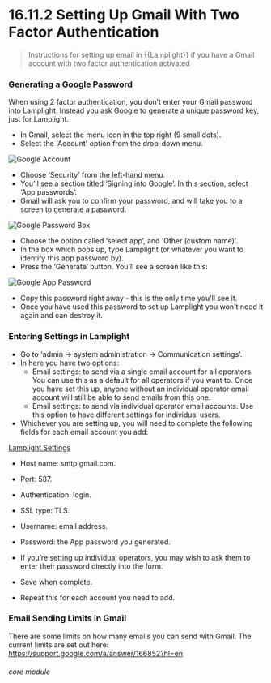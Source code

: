 # 16.11.2 Setting Up Gmail With Two Factor Authentication

> Instructions for setting up email in {{Lamplight}} if you have a Gmail account with two factor authentication activated

### Generating a Google Password

When using 2 factor authentication, you don’t enter your Gmail password into Lamplight.  Instead you ask Google to generate a unique password key, just for Lamplight.

- In Gmail, select the menu icon in the top right  (9 small dots). 
- Select the 'Account' option from the drop-down menu.

![Google Account](16.11.2a.png)

- Choose ‘Security’ from the left-hand menu.  
- You’ll see a section titled ‘Signing into Google’. In this section, select ‘App passwords’.  
- Gmail will ask you to confirm your password, and will take you to a screen to generate a password.

![Google Password Box](16.11.2b.png)

- Choose the option called ‘select app’, and ‘Other (custom name)'.  
- In the box which pops up, type Lamplight (or whatever you want to identify this app password by).  
- Press the ‘Generate’ button. You’ll see a screen like this:

![Google App Password](16.11.2c.png)

- Copy this password right away - this is the only time you'll see it. 
- Once you have used this password to set up Lamplight you won't need it again and can destroy it.

### Entering Settings in Lamplight

- Go to 'admin -> system administration -> Communication settings'.
- In here you have two options:
   - Email settings: to send via a single email account for all operators. You can use this as a default for all operators if you want to. Once you have set this up, anyone without an individual operator email account will still be able to send emails from this one.
   - Email settings: to send via individual operator email accounts. Use this option to have different settings for individual users.
- Whichever you are setting up, you will need to complete the following fields for each email account you add:
  
[Lamplight Settings](16.11.1c.png)
  
  -  Host name: smtp.gmail.com.
   - Port: 587.
   - Authentication: login.
   - SSL type: TLS.
   - Username: email address.
   - Password: the App password you generated.
   
 - If you’re setting up individual operators, you may wish to ask them to enter their password directly into the form.
 - Save when complete.
 - Repeat this for each account you need to add.

### Email Sending Limits in Gmail

There are some limits on how many emails you can send with Gmail. The current limits are set out here: https://support.google.com/a/answer/166852?hl=en


###### core module
